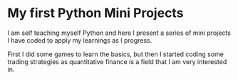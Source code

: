 # My first Python Mini Projects

I am self teaching myself Python and here I present a series of mini projects I have coded to apply my learnings as I progress. 

First I did some games to learn the basics, but then I started coding some trading strategies as quantitative finance is a field that I am very interested in.
